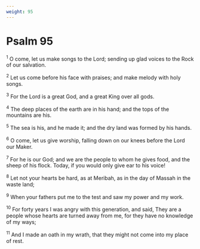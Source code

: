 ```yaml
---
weight: 95
---
```


# Psalm 95

<sup>1</sup> O come, let us make songs to the Lord; sending up glad voices to the Rock of our salvation. 

<sup>2</sup> Let us come before his face with praises; and make melody with holy songs. 

<sup>3</sup> For the Lord is a great God, and a great King over all gods. 

<sup>4</sup> The deep places of the earth are in his hand; and the tops of the mountains are his. 

<sup>5</sup> The sea is his, and he made it; and the dry land was formed by his hands. 

<sup>6</sup> O come, let us give worship, falling down on our knees before the Lord our Maker. 

<sup>7</sup> For he is our God; and we are the people to whom he gives food, and the sheep of his flock. Today, if you would only give ear to his voice! 

<sup>8</sup> Let not your hearts be hard, as at Meribah, as in the day of Massah in the waste land; 

<sup>9</sup> When your fathers put me to the test and saw my power and my work. 

<sup>10</sup> For forty years I was angry with this generation, and said, They are a people whose hearts are turned away from me, for they have no knowledge of my ways; 

<sup>11</sup> And I made an oath in my wrath, that they might not come into my place of rest. 


